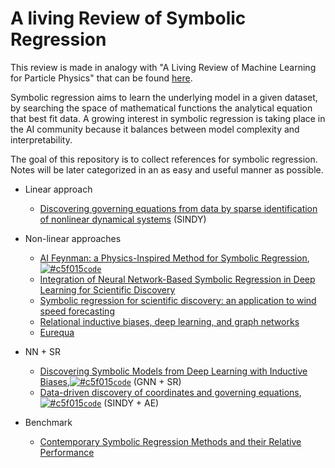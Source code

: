 # A living Review of Symbolic Regression

This review is made in analogy with "A Living Review of Machine Learning for Particle Physics" that can be found [here](https://iml-wg.github.io/HEPML-LivingReview/).

Symbolic regression aims to learn the underlying model in a given dataset, by searching the space of mathematical functions the analytical equation that best fit data. A growing interest in symbolic regression is taking place in the AI community because it balances between model complexity and interpretability. 

The goal of this repository is to collect references for symbolic regression. Notes will be later categorized in an as easy and useful manner as possible. 

* Linear approach
  * [Discovering governing equations from data by sparse identification of nonlinear dynamical systems](https://www.pnas.org/content/pnas/113/15/3932.full.pdf?with-ds=yes&source=post_page---------------------------) (SINDY)

* Non-linear approaches
  * [AI Feynman: a Physics-Inspired Method for Symbolic Regression](https://arxiv.org/pdf/1905.11481.pdf), [![#c5f015](https://via.placeholder.com/15/c5f015/000000?text=+)`code`](https://github.com/SJ001/AI-Feynman)
  * [Integration of Neural Network-Based Symbolic Regression in Deep Learning for Scientific Discovery](https://arxiv.org/pdf/1912.04825.pdf)
  * [Symbolic regression for scientific discovery: an application to wind speed forecasting](https://arxiv.org/pdf/2102.10570.pdf)
  * [Relational inductive biases, deep learning, and graph networks](https://arxiv.org/pdf/1806.01261.pdf)
  * [Eurequa](https://link.springer.com/content/pdf/10.1007/s10710-010-9124-z.pdf)

* NN + SR
  * [Discovering Symbolic Models from Deep Learning with Inductive Biases](https://arxiv.org/pdf/2006.11287.pdf),[![#c5f015](https://via.placeholder.com/15/c5f015/000000?text=+)`code`](https://github.com/MilesCranmer/symbolic_deep_learning) (GNN + SR)
  * [Data-driven discovery of coordinates and governing equations](https://www.pnas.org/content/pnas/116/45/22445.full.pdf), [![#c5f015](https://via.placeholder.com/15/c5f015/000000?text=+)`code`](https://github.com/kpchamp/SindyAutoencoders) (SINDY + AE)

* Benchmark
  * [Contemporary Symbolic Regression Methods and their Relative Performance](https://arxiv.org/pdf/2107.14351.pdf)
